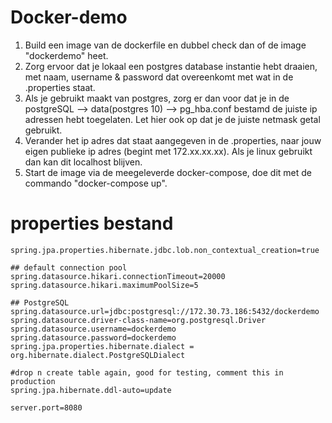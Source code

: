 # Docker-demo

1. Build een image van de dockerfile en dubbel check dan of de image "dockerdemo" heet.
2. Zorg ervoor dat je lokaal een postgres database instantie hebt draaien, met naam, username & password dat overeenkomt met wat in de .properties staat.
3. Als je gebruikt maakt van postgres, zorg er dan voor dat je in de postgreSQL --> data(postgres 10) --> pg_hba.conf bestamd de juiste ip adressen hebt toegelaten. Let hier ook op dat je de juiste netmask getal gebruikt. 
4. Verander het ip adres dat staat aangegeven in de .properties, naar jouw eigen publieke ip adres (begint met 172.xx.xx.xx). Als je linux gebruikt dan kan dit localhost blijven.
5. Start de image via de meegeleverde docker-compose, doe dit met de commando "docker-compose up".

# properties bestand

```
spring.jpa.properties.hibernate.jdbc.lob.non_contextual_creation=true

## default connection pool
spring.datasource.hikari.connectionTimeout=20000
spring.datasource.hikari.maximumPoolSize=5

## PostgreSQL
spring.datasource.url=jdbc:postgresql://172.30.73.186:5432/dockerdemo
spring.datasource.driver-class-name=org.postgresql.Driver
spring.datasource.username=dockerdemo
spring.datasource.password=dockerdemo
spring.jpa.properties.hibernate.dialect = org.hibernate.dialect.PostgreSQLDialect

#drop n create table again, good for testing, comment this in production
spring.jpa.hibernate.ddl-auto=update

server.port=8080
```
